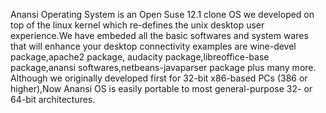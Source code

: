 Anansi Operating System is an Open Suse 12.1 clone OS we developed on top of the linux kernel which re-defines the unix desktop user experience.We have embeded all the basic softwares and system wares that will enhance your desktop connectivity examples are wine-devel package,apache2 package, audacity package,libreoffice-base package,anansi softwares,netbeans-javaparser package plus many more. Although we originally developed first for 32-bit x86-based PCs (386 or higher),Now Anansi OS is easily portable to most general-purpose 32- or 64-bit architectures. 
